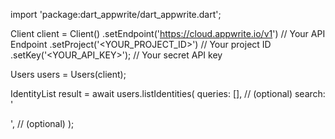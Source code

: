 import 'package:dart_appwrite/dart_appwrite.dart';

Client client = Client()
    .setEndpoint('https://cloud.appwrite.io/v1') // Your API Endpoint
    .setProject('<YOUR_PROJECT_ID>') // Your project ID
    .setKey('<YOUR_API_KEY>'); // Your secret API key

Users users = Users(client);

IdentityList result = await users.listIdentities(
    queries: [], // (optional)
    search: '<SEARCH>', // (optional)
);
